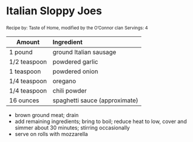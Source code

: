 # Italian Sloppy Joes

<small>Recipe by: Taste of Home, modified by the O’Connor clan</small>
<small>Servings: 4</small>

| Amount       | Ingredient                    |
| ------------ | :---------------------------- |
| 1 pound      | ground Italian sausage        |
| 1/2 teaspoon | powdered garlic               |
| 1 teaspoon   | powdered onion                |
| 1/4 teaspoon | oregano                       |
| 1/4 teaspoon | chili powder                  |
| 16 ounces    | spaghetti sauce (approximate) |

- brown ground meat; drain
- add remaining ingredients; bring to boil; reduce heat to low, cover and simmer about 30 minutes; stirring occasionally
- serve on rolls with mozzarella

